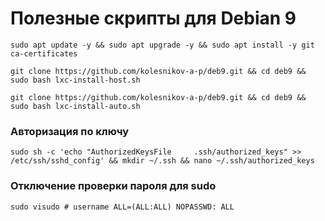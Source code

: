 # Полезные скрипты для Debian 9

```sudo apt update -y && sudo apt upgrade -y && sudo apt install -y git ca-certificates```

```git clone https://github.com/kolesnikov-a-p/deb9.git && cd deb9 && sudo bash lxc-install-host.sh```

```git clone https://github.com/kolesnikov-a-p/deb9.git && cd deb9 && sudo bash lxc-install-auto.sh```

### Авторизация по ключу

```sudo sh -c 'echo "AuthorizedKeysFile     .ssh/authorized_keys" >> /etc/ssh/sshd_config' && mkdir ~/.ssh && nano ~/.ssh/authorized_keys```


### Отключение проверки пароля для sudo

```sudo visudo # username ALL=(ALL:ALL) NOPASSWD: ALL```


